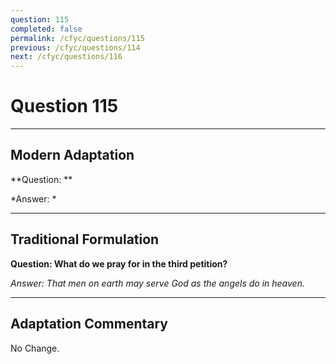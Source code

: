 ```yaml
---
question: 115
completed: false
permalink: /cfyc/questions/115
previous: /cfyc/questions/114
next: /cfyc/questions/116
---
```

# Question 115

---
## Modern Adaptation
**Question: **

*Answer: *

---
## Traditional Formulation
**Question: What do we pray for in the third petition?**

*Answer: That men on earth may serve God as the angels do in heaven.*

---
## Adaptation Commentary
No Change.